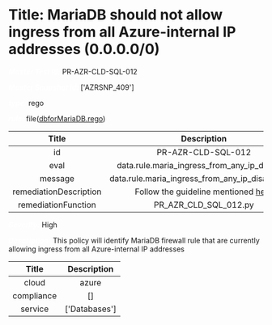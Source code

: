 



# Title: MariaDB should not allow ingress from all Azure-internal IP addresses (0.0.0.0/0)


***<font color="white">Master Test Id:</font>*** PR-AZR-CLD-SQL-012

***<font color="white">Master Snapshot Id:</font>*** ['AZRSNP_409']

***<font color="white">type:</font>*** rego

***<font color="white">rule:</font>*** file([dbforMariaDB.rego])  
  
  
  
  

|Title|Description|
| :---: | :---: |
|id|PR-AZR-CLD-SQL-012|
|eval|data.rule.maria_ingress_from_any_ip_disabled|
|message|data.rule.maria_ingress_from_any_ip_disabled_err|
|remediationDescription|Follow the guideline mentioned <a href='https://docs.microsoft.com/en-us/azure/mariadb/concepts-firewall-rules' target='_blank'>here</a>|
|remediationFunction|PR_AZR_CLD_SQL_012.py|


***<font color="white">Severity:</font>*** High

***<font color="white">Description:</font>*** This policy will identify MariaDB firewall rule that are currently allowing ingress from all Azure-internal IP addresses  
  
  

|Title|Description|
| :---: | :---: |
|cloud|azure|
|compliance|[]|
|service|['Databases']|



[dbforMariaDB.rego]: https://github.com/prancer-io/prancer-compliance-test/tree/master/azure/cloud/dbforMariaDB.rego
